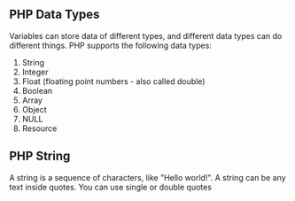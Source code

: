 PHP Data Types
----------------
Variables can store data of different types, and different data types can do different things.
PHP supports the following data types:
1. String
2. Integer
3. Float (floating point numbers - also called double)
4. Boolean
5. Array
6. Object
7. NULL
8. Resource

PHP String
----------------
A string is a sequence of characters, like "Hello world!".
A string can be any text inside quotes. You can use single or double quotes